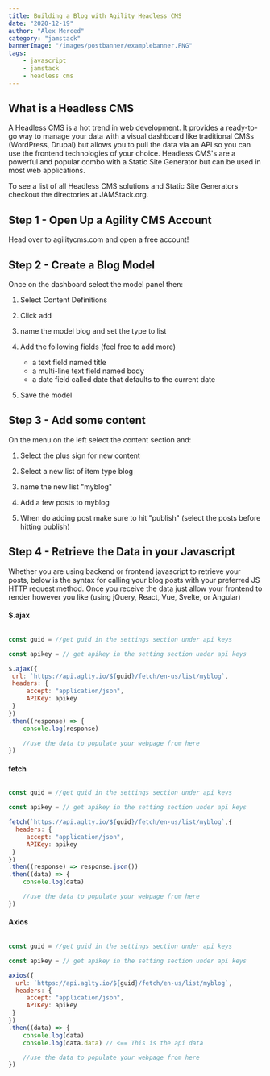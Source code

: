```yaml
---
title: Building a Blog with Agility Headless CMS
date: "2020-12-19"
author: "Alex Merced"
category: "jamstack"
bannerImage: "/images/postbanner/examplebanner.PNG"
tags:
    - javascript
    - jamstack
    - headless cms
---
```


## What is a Headless CMS

A Headless CMS is a hot trend in web development. It provides a ready-to-go way to manage your data with a visual dashboard like traditional CMSs (WordPress, Drupal) but allows you to pull the data via an API so you can use the frontend technologies of your choice. Headless CMS's are a powerful and popular combo with a Static Site Generator but can be used in most web applications.

To see a list of all Headless CMS solutions and Static Site Generators checkout the directories at JAMStack.org.

## Step 1 - Open Up a Agility CMS Account

Head over to agilitycms.com and open a free account!

## Step 2 - Create a Blog Model

Once on the dashboard select the model panel then:

1. Select Content Definitions

2. Click add

3. name the model blog and set the type to list

4. Add the following fields (feel free to add more)
    - a text field named title
    - a multi-line text field named body
    - a date field called date that defaults to the current date

5. Save the model

## Step 3 - Add some content

On the menu on the left select the content section and:

1. Select the plus sign for new content

2. Select a new list of item type blog

3. name the new list "myblog"

4. Add a few posts to myblog

5. When do adding post make sure to hit "publish" (select the posts before hitting publish)

## Step 4 - Retrieve the Data in your Javascript

Whether you are using backend or frontend javascript to retrieve your posts, below is the syntax for calling your blog posts with your preferred JS HTTP request method. Once you receive the data just allow your frontend to render however you like (using jQuery, React, Vue, Svelte, or Angular)

#### $.ajax

```js

const guid = //get guid in the settings section under api keys

const apikey = // get apikey in the setting section under api keys

$.ajax({
 url: `https://api.aglty.io/${guid}/fetch/en-us/list/myblog`,
 headers: {
     accept: "application/json",
     APIKey: apikey
 }   
})
.then((response) => {
    console.log(response)

    //use the data to populate your webpage from here
})

```

#### fetch
```js

const guid = //get guid in the settings section under api keys

const apikey = // get apikey in the setting section under api keys

fetch(`https://api.aglty.io/${guid}/fetch/en-us/list/myblog`,{
  headers: {
     accept: "application/json",
     APIKey: apikey
 }   
})
.then((response) => response.json())
.then((data) => {
    console.log(data)

    //use the data to populate your webpage from here
})

```

#### Axios

```js

const guid = //get guid in the settings section under api keys

const apikey = // get apikey in the setting section under api keys

axios({
  url: `https://api.aglty.io/${guid}/fetch/en-us/list/myblog`,
  headers: {
     accept: "application/json",
     APIKey: apikey
 }   
})
.then((data) => {
    console.log(data)
    console.log(data.data) // <== This is the api data

    //use the data to populate your webpage from here
})

```